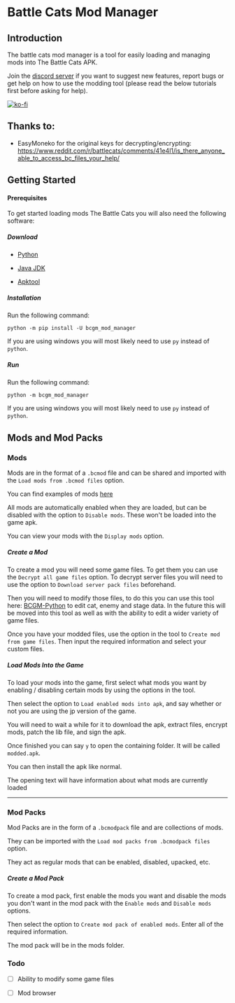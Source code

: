 # Battle Cats Mod Manager

## Introduction

The battle cats mod manager is a tool for easily loading and managing mods into The Battle Cats APK.

Join the [discord server](https://discord.gg/DvmMgvn5ZB) if you want to suggest new features, report bugs or get help on how to use the modding tool (please read the below tutorials first before asking for help).

[![ko-fi](https://ko-fi.com/img/githubbutton_sm.svg)](https://ko-fi.com/M4M53M4MN)

## Thanks to:

- EasyMoneko for the original keys for decrypting/encrypting: https://www.reddit.com/r/battlecats/comments/41e4l1/is_there_anyone_able_to_access_bc_files_your_help/

## Getting Started

#### Prerequisites

To get started loading mods The Battle Cats you will also need the following software:

##### Download

- [Python](https://www.python.org/downloads/)

- [Java JDK](https://www.oracle.com/uk/java/technologies/javase/jdk11-archive-downloads.html)

- [Apktool](https://ibotpeaches.github.io/Apktool/install/)

##### Installation

Run the following command:

```batch
python -m pip install -U bcgm_mod_manager
```

If you are using windows you will most likely need to use `py` instead of `python`.

##### Run

Run the following command:

```batch
python -m bcgm_mod_manager
```

If you are using windows you will most likely need to use `py` instead of `python`.

## Mods and Mod Packs

### Mods

Mods are in the format of a `.bcmod` file and can be shared and imported with the `Load mods from .bcmod files` option.

You can find examples of mods [here](https://github.com/fieryhenry/bcgm_mod_manager/tree/master/example_mods)

All mods are automatically enabled when they are loaded, but can be disabled with the option to `Disable mods`. These won't be loaded into the game apk.

You can view your mods with the `Display mods` option.

##### Create a Mod

To create a mod you will need some game files. To get them you can use the `Decrypt all game files` option. To decrypt server files you will need to use the option to `Download server pack files` beforehand.

Then you will need to modify those files, to do this you can use this tool here: [BCGM-Python](https://github.com/fieryhenry/BCGM-Python) to edit cat, enemy and stage data. In the future this will be moved into this tool as well as with the ability to edit a wider variety of game files.

Once you have your modded files, use the option in the tool to `Create mod from game files`. Then input the required information and select your custom files.

##### Load Mods Into the Game

To load your mods into the game, first select what mods you want by enabling / disabling certain mods by using the options in the tool.

Then select the option to `Load enabled mods into apk`, and say whether or not you are using the jp version of the game.

You will need to wait a while for it to download the apk, extract files, encrypt mods, patch the lib file, and sign the apk.

Once finished you can say `y` to open the containing folder. It will be called `modded.apk`.

You can then install the apk like normal.

The opening text will have information about what mods are currently loaded

---

### Mod Packs

Mod Packs are in the form of a `.bcmodpack` file and are collections of mods.

They can be imported with the `Load mod packs from .bcmodpack files` option.

They act as regular mods that can be enabled, disabled, upacked, etc.

##### Create a Mod Pack

To create a mod pack, first enable the mods you want and disable the mods you don't want in the mod pack with the `Enable mods` and `Disable mods` options.

Then select the option to `Create mod pack of enabled mods`. Enter all of the required information.

The mod pack will be in the mods folder.

### Todo

- [ ] Ability to modify some game files

- [ ] Mod browser
